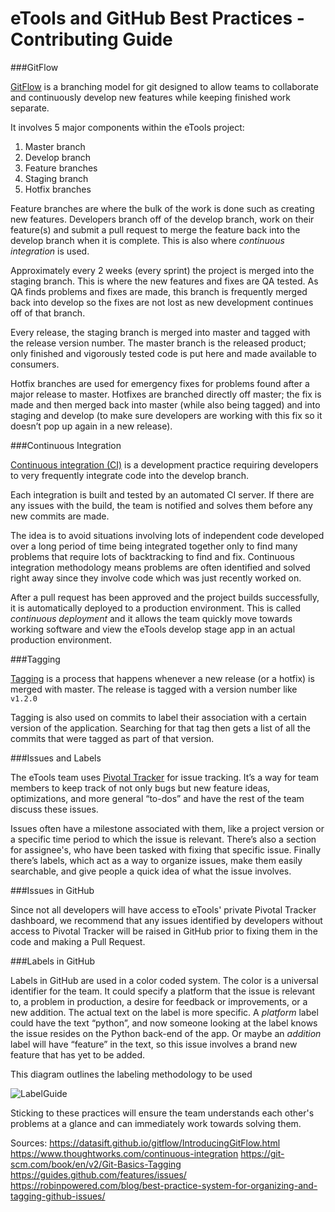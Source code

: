 # eTools and GitHub Best Practices - Contributing Guide

###GitFlow

[GitFlow](https://datasift.github.io/gitflow/IntroducingGitFlow.html) is a branching model for git designed to allow teams to collaborate and continuously develop new features while keeping finished work separate.

It involves 5 major components within the eTools project:

1. Master branch
2. Develop branch
3. Feature branches
4. Staging branch
5. Hotfix branches

Feature branches are where the bulk of the work is done such as creating new features. Developers branch off of the develop branch, work on their feature(s) and submit a pull request  to merge the feature back into the develop branch when it is complete. This is also where *continuous integration* is used.

Approximately every 2 weeks (every sprint) the project is merged into the staging branch. This is where the new features and fixes are QA tested. As QA finds problems and fixes are made, this branch is frequently merged back into develop so the fixes are not lost as new development continues off of that branch. 

Every release,  the staging branch is merged into master and tagged with the release version number. The master branch is the released product; only finished and vigorously tested code is put here and made available to consumers.

Hotfix branches are used for emergency fixes for problems found after a major release to master. Hotfixes are branched directly off master; the fix is made and then merged back into master (while also being tagged) and into staging and develop (to make sure developers are working with this fix so it doesn’t pop up again in a new release).

###Continuous Integration

[Continuous integration (CI)](https://www.thoughtworks.com/continuous-integration) is a development practice requiring developers to very frequently integrate code into the develop branch.

Each integration is built and tested by an automated CI server. If there are any issues with the build, the team is notified and solves them before any new commits are made.

The idea is to avoid situations involving lots of independent code developed over a long period of time being integrated together only to find many problems that require lots of backtracking to find and fix. Continuous integration methodology means problems are often identified and solved right away since they involve code which was just recently worked on.

After a pull request has been approved and the project builds successfully, it is automatically deployed to a production environment. This is called *continuous deployment* and it allows the team quickly move towards working software and view the eTools develop stage app in an actual production environment.

###Tagging

[Tagging](https://git-scm.com/book/en/v2/Git-Basics-Tagging) is a process that happens whenever a new release (or a hotfix) is merged with master. The release is tagged with a version number like `v1.2.0`

Tagging is also used on commits to label their association with a certain version of the application. Searching for that tag then gets a list of all the commits that were tagged as part of that version.

###Issues and Labels

The eTools team uses [Pivotal Tracker](https://www.pivotaltracker.com/) for issue tracking. It’s a way for team members to keep track of not only bugs but new feature ideas, optimizations, and more general “to-dos” and have the rest of the team discuss these issues.

Issues often have a milestone associated with them, like a project version or a specific time period to which the issue is relevant. There’s also a section for assignee's, who have been tasked with fixing that specific issue. Finally there’s labels, which act as a way to organize issues, make them easily searchable, and give people a quick idea of what the issue involves.

###Issues in GitHub

Since not all developers will have access to eTools' private Pivotal Tracker dashboard, we recommend that any issues identified by developers without access to Pivotal Tracker will be raised in GitHub prior to fixing them in the code and making a Pull Request.

###Labels in GitHub

Labels in GitHub are used in a color coded system. The color is a universal identifier for the team. It could specify a platform that the issue is relevant to, a problem in production, a desire for feedback or improvements, or a new addition. The actual text on the label is more specific. A *platform* label could have the text “python”, and now someone looking at the label knows the issue resides on the Python back-end of the app. Or maybe an *addition* label will have “feature” in the text, so this issue involves a brand new feature that has yet to be added.

This diagram outlines the labeling methodology to be used

![LabelGuide](http://i.imgur.com/dWfLNeS.png)

Sticking to these practices will ensure the team understands each other's problems at a glance and can immediately work towards solving them.

Sources:
https://datasift.github.io/gitflow/IntroducingGitFlow.html
https://www.thoughtworks.com/continuous-integration
https://git-scm.com/book/en/v2/Git-Basics-Tagging
https://guides.github.com/features/issues/
https://robinpowered.com/blog/best-practice-system-for-organizing-and-tagging-github-issues/